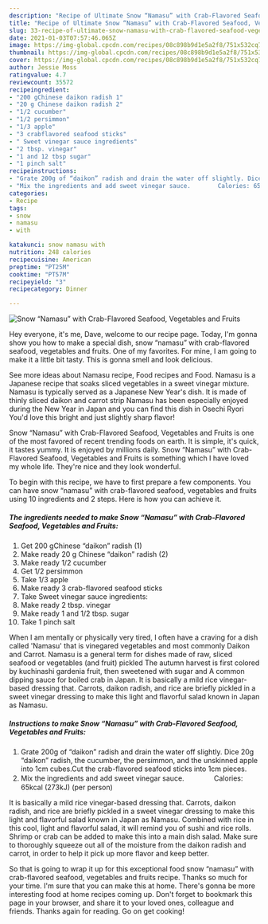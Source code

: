 ```yaml
---
description: "Recipe of Ultimate Snow “Namasu” with Crab-Flavored Seafood, Vegetables and Fruits"
title: "Recipe of Ultimate Snow “Namasu” with Crab-Flavored Seafood, Vegetables and Fruits"
slug: 33-recipe-of-ultimate-snow-namasu-with-crab-flavored-seafood-vegetables-and-fruits
date: 2021-01-03T07:57:46.065Z
image: https://img-global.cpcdn.com/recipes/08c898b9d1e5a2f8/751x532cq70/snow-namasu-with-crab-flavored-seafood-vegetables-and-fruits-recipe-main-photo.jpg
thumbnail: https://img-global.cpcdn.com/recipes/08c898b9d1e5a2f8/751x532cq70/snow-namasu-with-crab-flavored-seafood-vegetables-and-fruits-recipe-main-photo.jpg
cover: https://img-global.cpcdn.com/recipes/08c898b9d1e5a2f8/751x532cq70/snow-namasu-with-crab-flavored-seafood-vegetables-and-fruits-recipe-main-photo.jpg
author: Jessie Moss
ratingvalue: 4.7
reviewcount: 35572
recipeingredient:
- "200 gChinese daikon radish 1"
- "20 g Chinese daikon radish 2"
- "1/2 cucumber"
- "1/2 persimmon"
- "1/3 apple"
- "3 crabflavored seafood sticks"
- " Sweet vinegar sauce ingredients"
- "2 tbsp. vinegar"
- "1 and 12 tbsp sugar"
- "1 pinch salt"
recipeinstructions:
- "Grate 200g of “daikon” radish and drain the water off slightly. Dice 20g “daikon” radish, the cucumber, the persimmon, and the unskinned apple into 1cm cubes.Cut the crab-flavored seafood sticks into 1cm pieces."
- "Mix the ingredients and add sweet vinegar sauce.　　　　 Calories: 65kcal (273kJ) (per person)"
categories:
- Recipe
tags:
- snow
- namasu
- with

katakunci: snow namasu with 
nutrition: 248 calories
recipecuisine: American
preptime: "PT25M"
cooktime: "PT57M"
recipeyield: "3"
recipecategory: Dinner

---
```



![Snow “Namasu” with Crab-Flavored Seafood, Vegetables and Fruits](https://img-global.cpcdn.com/recipes/08c898b9d1e5a2f8/751x532cq70/snow-namasu-with-crab-flavored-seafood-vegetables-and-fruits-recipe-main-photo.jpg)

Hey everyone, it's me, Dave, welcome to our recipe page. Today, I'm gonna show you how to make a special dish, snow “namasu” with crab-flavored seafood, vegetables and fruits. One of my favorites. For mine, I am going to make it a little bit tasty. This is gonna smell and look delicious.

See more ideas about Namasu recipe, Food recipes and Food. Namasu is a Japanese recipe that soaks sliced vegetables in a sweet vinegar mixture. Namasu is typically served as a Japanese New Year&#39;s dish. It is made of thinly sliced daikon and carrot strip Namasu has been especially enjoyed during the New Year in Japan and you can find this dish in Osechi Ryori You&#39;d love this bright and just slightly sharp flavor!

Snow “Namasu” with Crab-Flavored Seafood, Vegetables and Fruits is one of the most favored of recent trending foods on earth. It is simple, it's quick, it tastes yummy. It is enjoyed by millions daily. Snow “Namasu” with Crab-Flavored Seafood, Vegetables and Fruits is something which I have loved my whole life. They're nice and they look wonderful.


To begin with this recipe, we have to first prepare a few components. You can have snow “namasu” with crab-flavored seafood, vegetables and fruits using 10 ingredients and 2 steps. Here is how you can achieve it.

<!--inarticleads1-->

##### The ingredients needed to make Snow “Namasu” with Crab-Flavored Seafood, Vegetables and Fruits:

1. Get 200 gChinese “daikon” radish (1)
1. Make ready 20 g Chinese “daikon” radish (2)
1. Make ready 1/2 cucumber
1. Get 1/2 persimmon
1. Take 1/3 apple
1. Make ready 3 crab-flavored seafood sticks
1. Take  Sweet vinegar sauce ingredients:
1. Make ready 2 tbsp. vinegar
1. Make ready 1 and 1/2 tbsp. sugar
1. Take 1 pinch salt


When I am mentally or physically very tired, I often have a craving for a dish called &#39;Namasu&#39; that is vinegared vegetables and most commonly Daikon and Carrot. Namasu is a general term for dishes made of raw, sliced seafood or vegetables (and fruit) pickled The autumn harvest is first colored by kuchinashi gardenia fruit, then sweetened with sugar and A common dipping sauce for boiled crab in Japan. It is basically a mild rice vinegar-based dressing that. Carrots, daikon radish, and rice are briefly pickled in a sweet vinegar dressing to make this light and flavorful salad known in Japan as Namasu. 

<!--inarticleads2-->

##### Instructions to make Snow “Namasu” with Crab-Flavored Seafood, Vegetables and Fruits:

1. Grate 200g of “daikon” radish and drain the water off slightly. Dice 20g “daikon” radish, the cucumber, the persimmon, and the unskinned apple into 1cm cubes.Cut the crab-flavored seafood sticks into 1cm pieces.
1. Mix the ingredients and add sweet vinegar sauce.　　　　 Calories: 65kcal (273kJ) (per person)


It is basically a mild rice vinegar-based dressing that. Carrots, daikon radish, and rice are briefly pickled in a sweet vinegar dressing to make this light and flavorful salad known in Japan as Namasu. Combined with rice in this cool, light and flavorful salad, it will remind you of sushi and rice rolls. Shrimp or crab can be added to make this into a main dish salad. Make sure to thoroughly squeeze out all of the moisture from the daikon radish and carrot, in order to help it pick up more flavor and keep better. 

So that is going to wrap it up for this exceptional food snow “namasu” with crab-flavored seafood, vegetables and fruits recipe. Thanks so much for your time. I'm sure that you can make this at home. There's gonna be more interesting food at home recipes coming up. Don't forget to bookmark this page in your browser, and share it to your loved ones, colleague and friends. Thanks again for reading. Go on get cooking!
